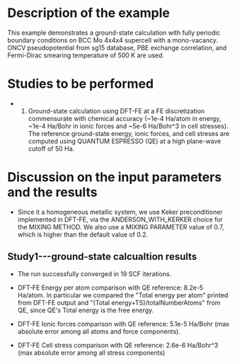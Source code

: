 Description of the example
==========================
This example demonstrates a ground-state calculation with fully periodic boundary conditions on BCC Mo 4x4x4 supercell with a mono-vacancy. ONCV pseudopotential from sg15 database, PBE exchange correlation, and Fermi-Dirac smearing temperature of 500 K are used.

Studies to be performed
=======================
* 1) Ground-state calculation using DFT-FE at a FE discretization commensurate with chemical accuracy (~1e-4 Ha/atom in energy, ~1e-4 Ha/Bohr in ionic forces and ~5e-6 Ha/Bohr^3 in cell stresses). The reference ground-state energy, ionic forces, and cell streses are computed using QUANTUM ESPRESSO (QE) at a high plane-wave cutoff of 50 Ha.


Discussion on the input parameters and the results
=================================================
* Since it a homogeneous metallic system, we use Keker preconditioner implemented in DFT-FE, via the ANDERSON\_WITH\_KERKER choice for the MIXING METHOD. We also use a MIXING PARAMETER value of 0.7, which is higher than the default value of 0.2.


Study1---ground-state calcualtion results
-------
* The run successfully converged in 19 SCF iterations.

* DFT-FE Energy per atom comparison with QE reference: 8.2e-5 Ha/atom. In particular we compared the "Total energy per atom" printed from DFT-FE output and "(Total energy+TS)/totalNumberAtoms" from QE, since QE's Total energy is the free energy.

* DFT-FE Ionic forces comparison with QE reference: 5.1e-5 Ha/Bohr (max absolute error among all atoms and force components). 

* DFT-FE Cell stress comparison with QE reference: 2.6e-6 Ha/Bohr^3 (max absolute error among all stress components)
